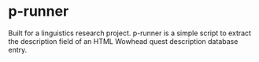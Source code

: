 # p-runner
Built for a linguistics research project. p-runner is a simple script to extract the description field of an HTML Wowhead quest description database entry.  
